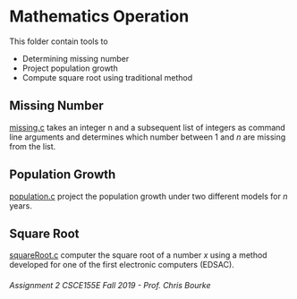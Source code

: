 # Mathematics Operation

This folder contain tools to
- Determining missing number
- Project population growth
- Compute square root using traditional method

## Missing Number

[missing.c](/missing.c) takes an integer n and a subsequent list of integers as command line arguments and determines which number between 1 and *n* are missing from the list.

## Population Growth

[population.c](/population.c) project the population growth under two different models for *n* years.

## Square Root

[squareRoot.c](/squareRoot.c) computer the square root of a number *x* using a method developed for one of the first electronic computers (EDSAC).

###### Assignment 2 CSCE155E Fall 2019 - Prof. Chris Bourke